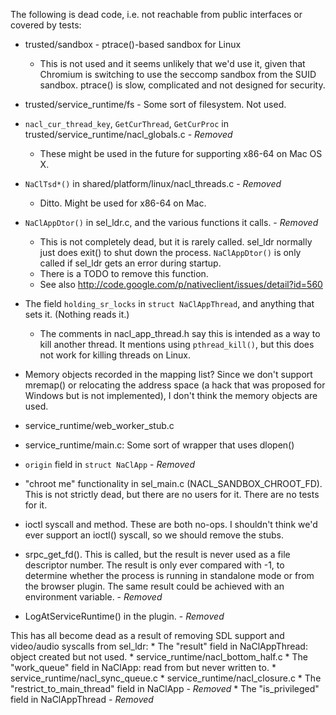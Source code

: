 The following is dead code, i.e. not reachable from public interfaces or covered
by tests:

*   trusted/sandbox - ptrace()-based sandbox for Linux

    *   This is not used and it seems unlikely that we'd use it, given that
        Chromium is switching to use the seccomp sandbox from the SUID sandbox.
        ptrace() is slow, complicated and not designed for security.

*   trusted/service\_runtime/fs - Some sort of filesystem. Not used.

*   `nacl_cur_thread_key`, `GetCurThread`, `GetCurProc` in
    trusted/service\_runtime/nacl\_globals.c - _Removed_

    *   These might be used in the future for supporting x86-64 on Mac OS X.

*   `NaClTsd*()` in shared/platform/linux/nacl\_threads.c - _Removed_

    *   Ditto. Might be used for x86-64 on Mac.

*   `NaClAppDtor()` in sel\_ldr.c, and the various functions it calls. -
    _Removed_

    *   This is not completely dead, but it is rarely called. sel\_ldr normally
        just does exit() to shut down the process. `NaClAppDtor()` is only
        called if sel\_ldr gets an error during startup.
    *   There is a TODO to remove this function.
    *   See also http://code.google.com/p/nativeclient/issues/detail?id=560

*   The field `holding_sr_locks` in `struct NaClAppThread`, and anything that
    sets it. (Nothing reads it.)

    *   The comments in nacl\_app\_thread.h say this is intended as a way to
        kill another thread. It mentions using `pthread_kill()`, but this does
        not work for killing threads on Linux.

*   Memory objects recorded in the mapping list? Since we don't support mremap()
    or relocating the address space (a hack that was proposed for Windows but is
    not implemented), I don't think the memory objects are used.

*   service\_runtime/web\_worker\_stub.c

*   service\_runtime/main.c: Some sort of wrapper that uses dlopen()

*   `origin` field in `struct NaClApp` - _Removed_

*   "chroot me" functionality in sel\_main.c (NACL\_SANDBOX\_CHROOT\_FD). This
    is not strictly dead, but there are no users for it. There are no tests for
    it.

*   ioctl syscall and method. These are both no-ops. I shouldn't think we'd ever
    support an ioctl() syscall, so we should remove the stubs.

*   srpc\_get\_fd(). This is called, but the result is never used as a file
    descriptor number. The result is only ever compared with -1, to determine
    whether the process is running in standalone mode or from the browser
    plugin. The same result could be achieved with an environment variable. -
    _Removed_

*   LogAtServiceRuntime() in the plugin. - _Removed_

This has all become dead as a result of removing SDL support and video/audio
syscalls from sel\_ldr: * The "result" field in NaClAppThread: object created
but not used. * service\_runtime/nacl\_bottom\_half.c * The "work\_queue" field
in NaClApp: read from but never written to. *
service\_runtime/nacl\_sync\_queue.c * service\_runtime/nacl\_closure.c * The
"restrict\_to\_main\_thread" field in NaClApp - _Removed_ * The "is\_privileged"
field in NaClAppThread - _Removed_
